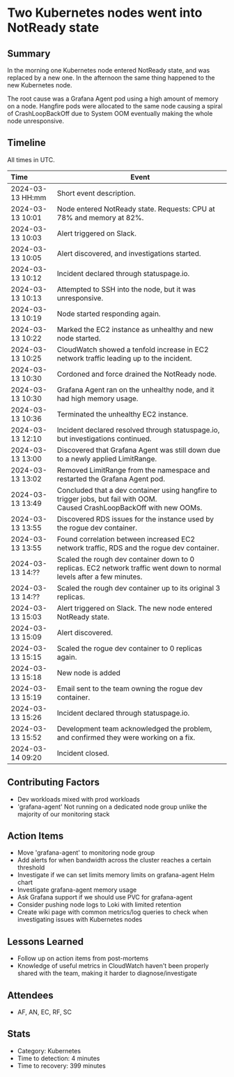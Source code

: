 # Two Kubernetes nodes went into NotReady state

## Summary

In the morning one Kubernetes node entered NotReady state, and was replaced by a new one.
In the afternoon the same thing happened to the new Kubernetes node.

The root cause was a Grafana Agent pod using a high amount of memory on a node. Hangfire pods were allocated to the same node causing a spiral of CrashLoopBackOff due to System OOM eventually making the whole node unresponsive.

## Timeline

All times in UTC.

| Time             | Event                                                                                                                        |
| :--------------- | ---------------------------------------------------------------------------------------------------------------------------- |
| 2024-03-13 HH:mm | Short event description.                                                                                                     |
| 2024-03-13 10:01 | Node entered NotReady state. Requests: CPU at 78% and memory at 82%.                                                         |
| 2024-03-13 10:03 | Alert triggered on Slack.                                                                                                    |
| 2024-03-13 10:05 | Alert discovered, and investigations started.                                                                                |
| 2024-03-13 10:12 | Incident declared through statuspage.io.                                                                                     |
| 2024-03-13 10:13 | Attempted to SSH into the node, but it was unresponsive.                                                                     |
| 2024-03-13 10:19 | Node started responding again.                                                                                               |
| 2024-03-13 10:22 | Marked the EC2 instance as unhealthy and new node started.                                                                   |
| 2024-03-13 10:25 | CloudWatch showed a tenfold increase in EC2 network traffic leading up to the incident.                                      |
| 2024-03-13 10:30 | Cordoned and force drained the NotReady node.                                                                                |
| 2024-03-13 10:30 | Grafana Agent ran on the unhealthy node, and it had high memory usage.                                                       |
| 2024-03-13 10:36 | Terminated the unhealthy EC2 instance.                                                                                       |
| 2024-03-13 12:10 | Incident declared resolved through statuspage.io, but investigations continued.                                              |
| 2024-03-13 13:00 | Discovered that Grafana Agent was still down due to a newly applied LimitRange.                                              |
| 2024-03-13 13:02 | Removed LimitRange from the namespace and restarted the Grafana Agent pod.                                                   |
| 2024-03-13 13:49 | Concluded that a dev container using hangfire to trigger jobs, but fail with OOM. <br>Caused CrashLoopBackOff with new OOMs. |
| 2024-03-13 13:55 | Discovered RDS issues for the instance used by the rogue dev container.                                                      |
| 2024-03-13 13:55 | Found correlation between increased EC2 network traffic, RDS and the rogue dev container.                                    |
| 2024-03-13 14:?? | Scaled the rough dev container down to 0 replicas. EC2 network traffic went down to normal levels after a few minutes.       |
| 2024-03-13 14:?? | Scaled the rough dev container up to its original 3 replicas.                                                                |
| 2024-03-13 15:03 | Alert triggered on Slack. The new node entered NotReady state.                                                               |
| 2024-03-13 15:09 | Alert discovered.                                                                                                            |
| 2024-03-13 15:15 | Scaled the rogue dev container to 0 replicas again.                                                                          |
| 2024-03-13 15:18 | New node is added                                                                                                            |
| 2024-03-13 15:19 | Email sent to the team owning the rogue dev container.                                                                       |
| 2024-03-13 15:26 | Incident declared through statuspage.io.                                                                                     |
| 2024-03-13 15:52 | Development team acknowledged the problem, and confirmed they were working on a fix.                                         |
| 2024-03-14 09:20 | Incident closed.                                                                                                             |

## Contributing Factors

- Dev workloads mixed with prod workloads
- 'grafana-agent' Not running on a dedicated node group unlike the majority of our monitoring stack

## Action Items

- Move 'grafana-agent' to monitoring node group
- Add alerts for when bandwidth across the cluster reaches a certain threshold
- Investigate if we can set limits memory limits on grafana-agent Helm chart
- Investigate grafana-agent memory usage
- Ask Grafana support if we should use PVC for grafana-agent
- Consider pushing node logs to Loki with limited retention
- Create wiki page with common metrics/log queries to check when investigating issues with Kubernetes nodes

## Lessons Learned

- Follow up on action items from post-mortems
- Knowledge of useful metrics in CloudWatch haven't been properly shared with the team, making it harder to diagnose/investigate

## Attendees

- AF, AN, EC, RF, SC

## Stats

- Category: Kubernetes
- Time to detection: 4 minutes
- Time to recovery: 399 minutes
